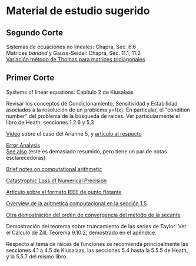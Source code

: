 # Material de estudio sugerido

## Segundo Corte

Sistemas de ecuaciones no lineales: Chapra, Sec. 6.6  
Matrices _banded_ y Gauss-Seidel: Chapra, Sec. 11.1, 11.2  
[Variación método de Thomas para matrices tridiagonales](https://en.wikipedia.org/wiki/Tridiagonal_matrix_algorithm)  


## Primer Corte

Systems of linear equations: Capítulo 2 de Kiusalaas  

Revisar los conceptos de Condicionamiento, Sensitividad y Estabilidad asociados a la
resolución de un problema y=f(x). En particular, el "condition number" del problema
de la búsqueda de raíces. Ver particularmente el libro de Heath, secciones 1.2.6 y 5.3  

[Video](https://www.youtube.com/watch?v=PK_yguLapgA) sobre el caso del Arianne 5, y [artículo al respecto](https://blog.bugsnag.com/bug-day-ariane-5-disaster/)  

[Error Analysis](http://people.ds.cam.ac.uk/nmm1/arithmetic/na1.pdf "Propagation, loss of significance")  
[See also](http://www.mathcs.emory.edu/~nagy/courses/fall12/515/Conditioning_and_FLOPS.pdf) (este es demasiado
resumido, pero tiene un par de notas esclarecedoras)  

[Brief notes on computational arithmetic](http://www.cs.cornell.edu/~bindel/class/cs4220-s15/lec/2015-02-04-notes.pdf)  

[Catastrophic Loss of Numerical Precision](http://homerreid.com/teaching/18.330/Notes/MachineArithmetic.pdf "The Big floating-point Kahuna")   

[Artículo sobre el formato IEEE de punto flotante](https://www.ias.ac.in/article/fulltext/reso/021/01/0011-0030)  

[Overview de la aritmética computacional en la sección 1.5](http://www.sam.math.ethz.ch/~hiptmair/tmp/NumCSE/NumCSE15.pdf)  

[Otra demostración del orden de convergencia del método de la secante](http://www.math.drexel.edu/~tolya/300_secant.pdf)  

Demostración del teorema sobre truncamiento de las series de Taylor: Ver el Cálculo de Zill, Teorema 9.10.2,
demostrado en el apéndice.  

Respecto al tema de raíces de funciones se recomienda principalmente las secciones 4.1 a 4.5 de Kiusalaas,
las secciones 5.4 hasta la 5.5.5 de Heath, y la 5.5.7 del mismo libro.  


